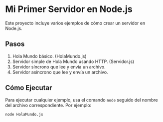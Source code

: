 # Mi Primer Servidor en Node.js

Este proyecto incluye varios ejemplos de cómo crear un servidor en Node.js.

## Pasos

1. Hola Mundo básico. (HolaMundo.js)
2. Servidor simple de Hola Mundo usando HTTP. (Servidor.js)
3. Servidor síncrono que lee y envía un archivo.
4. Servidor asíncrono que lee y envía un archivo.

## Cómo Ejecutar

Para ejecutar cualquier ejemplo, usa el comando `node` seguido del nombre del archivo correspondiente. Por ejemplo:

```sh
node HolaMundo.js
